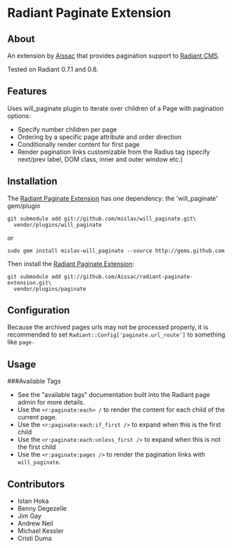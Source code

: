 Radiant Paginate Extension
===

About
---
An extension by [Aissac][ai] that provides pagination support to [Radiant CMS][rd].

Tested on Radiant 0.7.1 and 0.8.

Features
---

Uses will_paginate plugin to iterate over children of a Page with pagination options:

* Specify number children per page
* Ordering by a specific page attribute and order direction
* Conditionally render content for first page
* Render pagination links customizable from the Radius tag (specify next/prev label, DOM class, inner and outer window etc.)

Installation
---

The [Radiant Paginate Extension][rpe] has one dependency: the 'will_paginate' gem/plugin

    git submodule add git://github.com/mislav/will_paginate.git\
      vendor/plugins/will_paginate
    
or

    sudo gem install mislav-will_paginate --source http://gems.github.com

Then install the [Radiant Paginate Extension][rpe]:

    git submodule add git://github.com/Aissac/radiant-paginate-extension.git\
      vendor/plugins/paginate

Configuration
---
Because the archived pages urls may not be processed properly, it is recommended to set `Radiant::Config['paginate.url_route']` to something like `page-`

Usage
---

###Available Tags
* See the "available tags" documentation built into the Radiant page admin for more details.
* Use the `<r:paginate:each> /` to render the content for each child of the current page.
* Use the `<r:paginate:each:if_first />` to expand when this is the first child
* Use the `<r:paginate:each:unless_first />` to expand when this is not the first child
* Use the `<r:paginate:pages />` to render the pagination links with `will_paginate`.

Contributors
---

* Istan Hoka
* Benny Degezelle
* Jim Gay
* Andrew Neil
* Michael Kessler
* Cristi Duma

[ai]: http://www.aissac.ro/
[rd]: http://radiantcms.org/
[rpe]: http://blog.aissac.ro/radiant/paginate-extension/